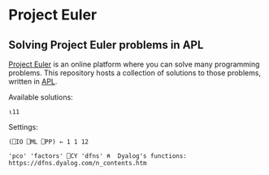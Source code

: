 # Project Euler

## Solving Project Euler problems in APL

[Project Euler] is an online platform where you can solve many programming problems.
This repository hosts a collection of solutions to those problems, written in [APL].

Available solutions:

    ⍳11

Settings:
    
    (⎕IO ⎕ML ⎕PP) ← 1 1 12
    
    'pco' 'factors' ⎕CY 'dfns' ⍝  Dyalog's functions: https://dfns.dyalog.com/n_contents.htm

[Project Euler]: https://projecteuler.net
[APL]: https://apl.wiki
